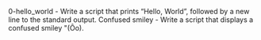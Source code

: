 0-hello_world - Write a script that prints “Hello, World”, followed by a new line to the standard output.
Confused smiley - Write a script that displays a confused smiley "(Ôo).
